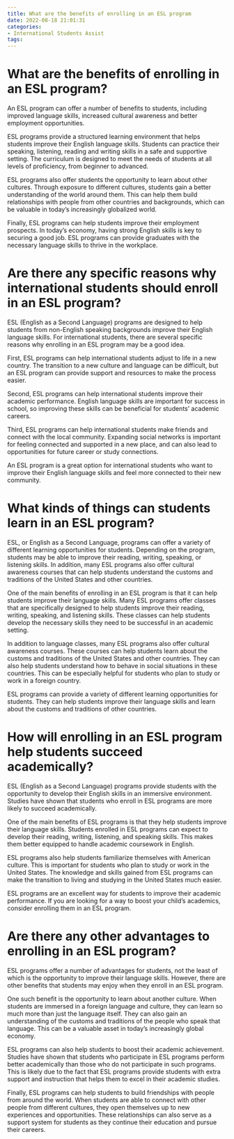 ```yaml
---
title: What are the benefits of enrolling in an ESL program
date: 2022-08-18 21:01:31
categories:
- International Students Assist
tags:
---
```



#  What are the benefits of enrolling in an ESL program?

An ESL program can offer a number of benefits to students, including improved language skills, increased cultural awareness and better employment opportunities.

ESL programs provide a structured learning environment that helps students improve their English language skills. Students can practice their speaking, listening, reading and writing skills in a safe and supportive setting. The curriculum is designed to meet the needs of students at all levels of proficiency, from beginner to advanced.

ESL programs also offer students the opportunity to learn about other cultures. Through exposure to different cultures, students gain a better understanding of the world around them. This can help them build relationships with people from other countries and backgrounds, which can be valuable in today’s increasingly globalized world.

Finally, ESL programs can help students improve their employment prospects. In today’s economy, having strong English skills is key to securing a good job. ESL programs can provide graduates with the necessary language skills to thrive in the workplace.

#  Are there any specific reasons why international students should enroll in an ESL program?

ESL (English as a Second Language) programs are designed to help students from non-English speaking backgrounds improve their English language skills. For international students, there are several specific reasons why enrolling in an ESL program may be a good idea.

First, ESL programs can help international students adjust to life in a new country. The transition to a new culture and language can be difficult, but an ESL program can provide support and resources to make the process easier.

Second, ESL programs can help international students improve their academic performance. English language skills are important for success in school, so improving these skills can be beneficial for students’ academic careers.

Third, ESL programs can help international students make friends and connect with the local community. Expanding social networks is important for feeling connected and supported in a new place, and can also lead to opportunities for future career or study connections.

An ESL program is a great option for international students who want to improve their English language skills and feel more connected to their new community.

#  What kinds of things can students learn in an ESL program?

ESL, or English as a Second Language, programs can offer a variety of different learning opportunities for students. Depending on the program, students may be able to improve their reading, writing, speaking, or listening skills. In addition, many ESL programs also offer cultural awareness courses that can help students understand the customs and traditions of the United States and other countries.

One of the main benefits of enrolling in an ESL program is that it can help students improve their language skills. Many ESL programs offer classes that are specifically designed to help students improve their reading, writing, speaking, and listening skills. These classes can help students develop the necessary skills they need to be successful in an academic setting.

In addition to language classes, many ESL programs also offer cultural awareness courses. These courses can help students learn about the customs and traditions of the United States and other countries. They can also help students understand how to behave in social situations in these countries. This can be especially helpful for students who plan to study or work in a foreign country.

ESL programs can provide a variety of different learning opportunities for students. They can help students improve their language skills and learn about the customs and traditions of other countries.

#  How will enrolling in an ESL program help students succeed academically?

ESL (English as a Second Language) programs provide students with the opportunity to develop their English skills in an immersive environment. Studies have shown that students who enroll in ESL programs are more likely to succeed academically.

One of the main benefits of ESL programs is that they help students improve their language skills. Students enrolled in ESL programs can expect to develop their reading, writing, listening, and speaking skills. This makes them better equipped to handle academic coursework in English.

ESL programs also help students familiarize themselves with American culture. This is important for students who plan to study or work in the United States. The knowledge and skills gained from ESL programs can make the transition to living and studying in the United States much easier.

ESL programs are an excellent way for students to improve their academic performance. If you are looking for a way to boost your child’s academics, consider enrolling them in an ESL program.

#  Are there any other advantages to enrolling in an ESL program?

ESL programs offer a number of advantages for students, not the least of which is the opportunity to improve their language skills. However, there are other benefits that students may enjoy when they enroll in an ESL program.

One such benefit is the opportunity to learn about another culture. When students are immersed in a foreign language and culture, they can learn so much more than just the language itself. They can also gain an understanding of the customs and traditions of the people who speak that language. This can be a valuable asset in today’s increasingly global economy.

ESL programs can also help students to boost their academic achievement. Studies have shown that students who participate in ESL programs perform better academically than those who do not participate in such programs. This is likely due to the fact that ESL programs provide students with extra support and instruction that helps them to excel in their academic studies.

Finally, ESL programs can help students to build friendships with people from around the world. When students are able to connect with other people from different cultures, they open themselves up to new experiences and opportunities. These relationships can also serve as a support system for students as they continue their education and pursue their careers.